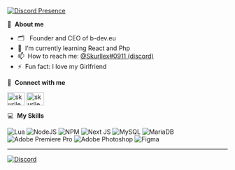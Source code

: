 [![Discord Presence](https://lanyard.cnrad.dev/api/791719518568972299)](https://discord.com/users/791719518568972299)

📘 &nbsp;**About me**
- 🗂 &nbsp; Founder and CEO of b-dev.eu
- 🌱 &nbsp;I’m currently learning React and Php
- 📫 &nbsp;How to reach me: [@Skurllex#0911 (discord)](https://discord.gg/b-dev)
- ⚡ &nbsp;Fun fact: I love my Girlfriend

🔗 &nbsp;**Connect with me**
<p align="left">
<a href="https://dev.to/skurllextv" target="blank"><img align="center" src="https://cdn.jsdelivr.net/npm/simple-icons@3.0.1/icons/dev-dot-to.svg" alt="skurllextv" height="30" width="40" /></a>
<a href="https://instagram.com/skurllextv" target="blank"><img align="center" src="https://raw.githubusercontent.com/rahuldkjain/github-profile-readme-generator/master/src/images/icons/Social/instagram.svg" alt="skurllextv" height="30" width="40" /></a>
</p>
  
💻 &nbsp;**My Skills**
  
![Lua](https://img.shields.io/badge/lua-%232C2D72.svg?style=flat&logo=lua&logoColor=white) ![NodeJS](https://img.shields.io/badge/node.js-6DA55F?style=flat&logo=node.js&logoColor=white) ![NPM](https://img.shields.io/badge/NPM-%23000000.svg?style=flat&logo=npm&logoColor=white) ![Next JS](https://img.shields.io/badge/Next-black?style=flat&logo=next.js&logoColor=white) ![MySQL](https://img.shields.io/badge/mysql-%2300f.svg?style=flat&logo=mysql&logoColor=white) ![MariaDB](https://img.shields.io/badge/MariaDB-003545?style=flat&logo=mariadb&logoColor=white) ![Adobe Premiere Pro](https://img.shields.io/badge/Adobe%20Premiere%20Pro-9999FF.svg?style=flat&logo=Adobe%20Premiere%20Pro&logoColor=white) ![Adobe Photoshop](https://img.shields.io/badge/adobephotoshop-%2331A8FF.svg?style=flat&logo=adobephotoshop&logoColor=white) ![Figma](https://img.shields.io/badge/figma-%23F24E1E.svg?style=flat&logo=figma&logoColor=white)

---
[![Discord](https://img.shields.io/badge/Discord-%237289DA.svg?logo=discord&logoColor=white)](https://discord.gg/b-dev) 

